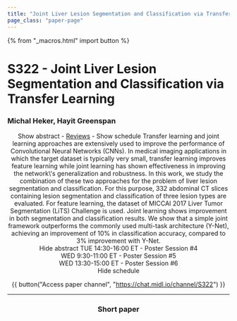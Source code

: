 ```yaml
---
title: "Joint Liver Lesion Segmentation and Classification via Transfer Learning"
page_class: "paper-page"
---
```


{% from "_macros.html" import button %}

# S322 - Joint Liver Lesion Segmentation and Classification via Transfer Learning


### Michal Heker, Hayit Greenspan

<center><a class="toggle_visibility" data-selector=".paper_abstract" data-level="3">Show abstract</a>
        - <a href="https://openreview.net/forum?id=8gSjgXg5U">Reviews</a>
        - <a class="toggle_visibility" data-selector=".paper_qa" data-level="3">Show schedule</a>

<span class="paper_abstract">
        Transfer learning and joint learning approaches are extensively used to improve the performance of Convolutional Neural Networks (CNNs). In medical imaging applications in which the target dataset is typically very small, transfer learning improves feature learning while joint learning has shown effectiveness in improving the network\'s generalization and robustness. In this work, we study the combination of these two approaches for the problem of liver lesion segmentation and classification.      For this purpose, 332 abdominal CT slices containing lesion segmentation and classification of three lesion types are evaluated. For feature learning, the dataset of MICCAI 2017 Liver Tumor Segmentation (LiTS) Challenge is used.      Joint learning shows improvement in both segmentation and classification results.      We show that a simple joint framework outperforms the commonly used multi-task architecture (Y-Net), achieving an improvement of 10% in classification accuracy, compared to 3% improvement with Y-Net.
        <span class="actions">
  <br/>
  <a class="toggle_visibility" data-level="2">Hide abstract</a></span>
</span>

<span class="paper_qa">
        TUE 14:30-16:00 ET - Poster Session #4<br/>WED 9:30-11:00 ET - Poster Session #5<br/>WED 13:30-15:00 ET - Poster Session #6
        <br/>
        <span class="actions"><a class="toggle_visibility" data-level="2">Hide schedule</a></span>
</span>

{{ button("Access paper channel", "https://chat.midl.io/channel/S322") }}

---

### Short paper
